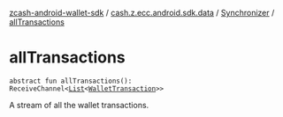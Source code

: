 [zcash-android-wallet-sdk](../../index.md) / [cash.z.ecc.android.sdk.data](../index.md) / [Synchronizer](index.md) / [allTransactions](./all-transactions.md)

# allTransactions

`abstract fun allTransactions(): ReceiveChannel<`[`List`](https://kotlinlang.org/api/latest/jvm/stdlib/kotlin.collections/-list/index.html)`<`[`WalletTransaction`](../../cash.z.ecc.android.sdk.dao/-wallet-transaction/index.md)`>>`

A stream of all the wallet transactions.

